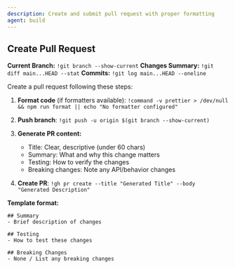 ```yaml
---
description: Create and submit pull request with proper formatting
agent: build
---
```


## Create Pull Request

**Current Branch:** `!git branch --show-current`
**Changes Summary:** `!git diff main...HEAD --stat`
**Commits:** `!git log main...HEAD --oneline`

Create a pull request following these steps:

1. **Format code** (if formatters available): `!command -v prettier > /dev/null && npm run format || echo "No formatter configured"`

2. **Push branch**: `!git push -u origin $(git branch --show-current)`

3. **Generate PR content:**
   - Title: Clear, descriptive (under 60 chars)
   - Summary: What and why this change matters
   - Testing: How to verify the changes
   - Breaking changes: Note any API/behavior changes

4. **Create PR**: `!gh pr create --title "Generated Title" --body "Generated Description"`

**Template format:**
```
## Summary
- Brief description of changes

## Testing
- How to test these changes

## Breaking Changes
- None / List any breaking changes
```